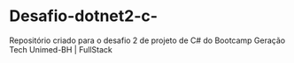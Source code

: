 # Desafio-dotnet2-c-
Repositório criado para o desafio 2 de projeto de C# do Bootcamp Geração Tech Unimed-BH | FullStack
